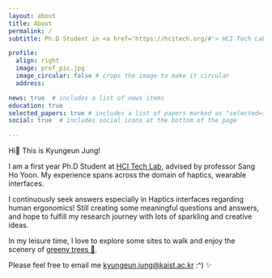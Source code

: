 ```yaml
---
layout: about
title: About
permalink: /
subtitle: Ph.D Student in <a href='https://hcitech.org/#'> HCI Tech Lab</a> at KAIST.

profile:
  align: right
  image: prof_pic.jpg
  image_circular: false # crops the image to make it circular
  address:

news: true  # includes a list of news items
education: true
selected_papers: true # includes a list of papers marked as "selected={true}"
social: true  # includes social icons at the bottom of the page

---
```

Hi:raised_hands: This is Kyungeun Jung!

I am a first year Ph.D Student at [HCI Tech Lab](https://hcitech.org/#), advised by professor Sang Ho Yoon. My experience spans across the domain of haptics, wearable interfaces.

I continuously seek answers especially in Haptics interfaces regarding human ergonomics! Still creating some meaningful questions and answers, and hope to fulfill my research journey with lots of sparkling and creative ideas.

In my leisure time, I love to explore some sites to walk and enjoy the scenery of [greeny trees 🌳](https://www.instagram.com/littlesalixbabylonica/).

Please feel free to email me <a href="mailto:﻿ kyungeun.jung@kaist.ac.kr">kyungeun.jung@kaist.ac.kr</a> :^) :sparkles:


<!-- Write your biography here. Tell the world about yourself. Link to your favorite [subreddit](http://reddit.com). You can put a picture in, too. The code is already in, just name your picture `prof_pic.jpg` and put it in the `img/` folder.

Put your address / P.O. box / other info right below your picture. You can also disable any of these elements by editing `profile` property of the YAML header of your `_pages/about.md`. Edit `_bibliography/papers.bib` and Jekyll will render your [publications page](/al-folio/publications/) automatically.

Link to your social media connections, too. This theme is set up to use [Font Awesome icons](http://fortawesome.github.io/Font-Awesome/) and [Academicons](https://jpswalsh.github.io/academicons/), like the ones below. Add your Facebook, Twitter, LinkedIn, Google Scholar, or just disable all of them. -->
